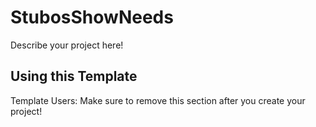 # StubosShowNeeds

Describe your project here!

## Using this Template

Template Users: Make sure to remove this section after you create your project!
